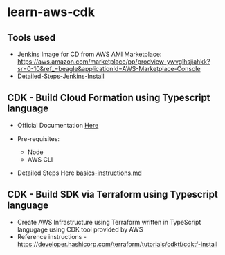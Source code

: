 # learn-aws-cdk

## Tools used
- Jenkins Image for CD from AWS AMI Marketplace: https://aws.amazon.com/marketplace/pp/prodview-ywvglhsjiahkk?sr=0-10&ref_=beagle&applicationId=AWS-Marketplace-Console
- [Detailed-Steps-Jenkins-Install](https://github.com/utkaln/learn-aws-cdk/edit/main/steps-install-jenkins.md)

## CDK - Build Cloud Formation using Typescript language
- Official Documentation [Here](https://cdkworkshop.com/20-typescript.html)
- Pre-requisites:
  - Node
  - AWS CLI

 - Detailed Steps Here [basics-instructions.md](basics-instructions.md)

## CDK - Build SDK via Terraform using Typescript language
* Create AWS Infrastructure using Terraform written in TypeScript langugage using CDK tool provided by AWS
* Reference instructions - https://developer.hashicorp.com/terraform/tutorials/cdktf/cdktf-install
